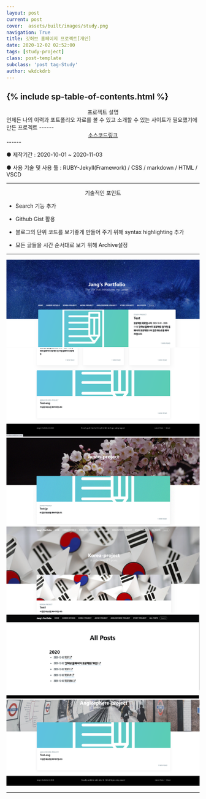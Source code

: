 ```yaml
---
layout: post
current: post
cover:  assets/built/images/study.png
navigation: True
title: 깃허브 홈페이지 프로젝트[개인]
date: 2020-12-02 02:52:00
tags: [study-project]
class: post-template
subclass: 'post tag-Study'
author: wkdckdrb
---
```


{% include sp-table-of-contents.html %}
------

<center>  프로젝트 설명 </center>
<text-center>언제든 나의 이력과 포트폴리오 자료를 볼 수 있고 소개할 수 있는 사이트가 필요했기에 만든 프로젝트</text-center>
------

<center><a href="https://github.com/wkdckdrb/wkdckdrb.github.io" target="_blank">소스코드링크</a> </center>
------

● 제작기간 : 2020-10-01 ~ 2020-11-03

● 사용 기술 및 사용 툴 : RUBY-Jekyll(Framework) / CSS / markdown / HTML / VSCD

------

<center>  기술적인 포인트 </center>
 
+ Search 기능 추가

+ Github Gist 활용

+ 블로그의 단위 코드를 보기좋게 만들어 주기 위해 syntax highlighting 추가

+ 모든 글들을 시간 순서대로 보기 위해 Archive설정

------

![A](assets/built/images/blogPort/1.png)
![B](assets/built/images/blogPort/2.png)
![C](assets/built/images/blogPort/3.gif)
![D](assets/built/images/blogPort/4.png)
![E](assets/built/images/blogPort/5.png)
![F](assets/built/images/blogPort/6.png)

 ------




